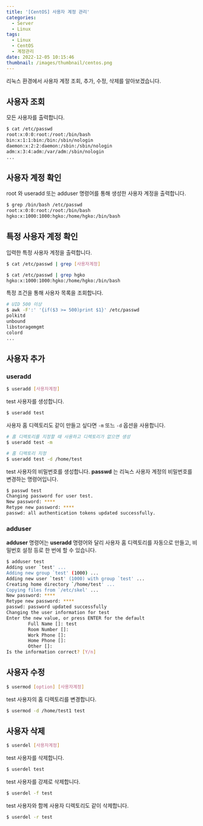 ```yaml
---
title: '[CentOS] 사용자 계정 관리'
categories:
  - Server
  - Linux
tags:
  - Linux
  - CentOS
  - 계정관리
date: 2022-12-05 10:15:46
thumbnail: /images/thumbnail/centos.png
---
```


리눅스 환경에서 사용자 계정 조회, 추가, 수정, 삭제를 알아보겠습니다.

## 사용자 조회

모든 사용자를 출력합니다.

```bash
$ cat /etc/passwd
root:x:0:0:root:/root:/bin/bash
bin:x:1:1:bin:/bin:/sbin/nologin
daemon:x:2:2:daemon:/sbin:/sbin/nologin
adm:x:3:4:adm:/var/adm:/sbin/nologin
...
```

## 사용자 계정 확인

root 와 useradd 또는 adduser 명령어를 통해 생성한 사용자 계정을 출력합니다.

```bash
$ grep /bin/bash /etc/passwd
root:x:0:0:root:/root:/bin/bash
hgko:x:1000:1000:hgko:/home/hgko:/bin/bash
```

## 특정 사용자 계정 확인

입력한 특정 사용자 계정을 출력합니다.

```bash
$ cat /etc/passwd | grep [사용자계정]
```

```bash
$ cat /etc/passwd | grep hgko
hgko:x:1000:1000:hgko:/home/hgko:/bin/bash
```

특정 조건을 통해 사용자 목록을 조회합니다.

```bash
# UID 500 이상
$ awk -F':' '{if($3 >= 500)print $1}' /etc/passwd
polkitd
unbound
libstoragemgmt
colord
...
```

## 사용자 추가

### useradd

```bash
$ useradd [사용자계정]
```

test 사용자를 생성합니다.

```bash
$ useradd test
```

사용자 홈 디렉토리도 같이 만들고 싶다면 `-m` 또느 `-d` 옵션을 사용합니다.

```bash
# 홈 디렉토리를 지정할 때 사용하고 디렉토리가 없으면 생성
$ useradd test -m

# 홈 디렉토리 지정
$ useradd test -d /home/test
```

test 사용자의 비밀번호를 생성합니다. **passwd** 는 리눅스 사용자 계정의 비밀번호를 변경하는 명령어입니다.

```bash
$ passwd test
Changing password for user test.
New password: ****
Retype new password: ****
passwd: all authentication tokens updated successfully.
```

### adduser

**adduser** 명령어는 **useradd** 명령어와 달리 사용자 홈 디렉토리를 자동으로 만들고, 비밀번호 설정 등로 한 번에 할 수 있습니다.

```bash
$ adduser test
Adding user `test' ...
Adding new group `test' (1000) ...
Adding new user `test' (1000) with group `test' ...
Creating home directory `/home/test' ...
Copying files from `/etc/skel' ...
New password: ****
Retype new password: ****
passwd: password updated successfully
Changing the user information for test
Enter the new value, or press ENTER for the default
        Full Name []: test
        Room Number []:
        Work Phone []:
        Home Phone []:
        Other []:
Is the information correct? [Y/n]
```

## 사용자 수정

```bash
$ usermod [option] [사용자계정]
```

test 사용자의 홈 디렉토리를 변경합니다.

```bash
$ usermod -d /home/test1 test
```

## 사용자 삭제

```bash
$ userdel [사용자계정]
```

test 사용자를 삭제합니다.

```bash
$ userdel test
```

test 사용자를 강제로 삭제합니다.

```bash
$ userdel -f test
```

test 사용자와 함께 사용자 디렉토리도 같이 삭제합니다.

```bash
$ userdel -r test
```
